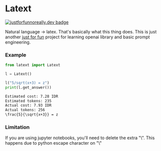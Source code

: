 # Latext

[![justforfunnoreally.dev badge](https://img.shields.io/badge/justforfunnoreally-dev-9ff)](https://justforfunnoreally.dev)

Natural language -> latex. That's basically what this thing does.
This is just another [just for fun](https://justforfunnoreally.dev/) project for learning openai library and basic prompt engineering.

### Example

```python
from latext import Latext

l = Latext()

l("5/sqrt(x+3) = z")
print(l.get_answer())
```

```bash
Estimated cost: 7.28 IDR
Estimated tokens: 235
Actual cost: 7.93 IDR
Actual tokens: 256
\frac{5}{\sqrt{x+3}} = z
```

### Limitation

If you are using jupyter notebooks, you'll need to delete the extra "\\". This happens due to python escape character on "\\"
